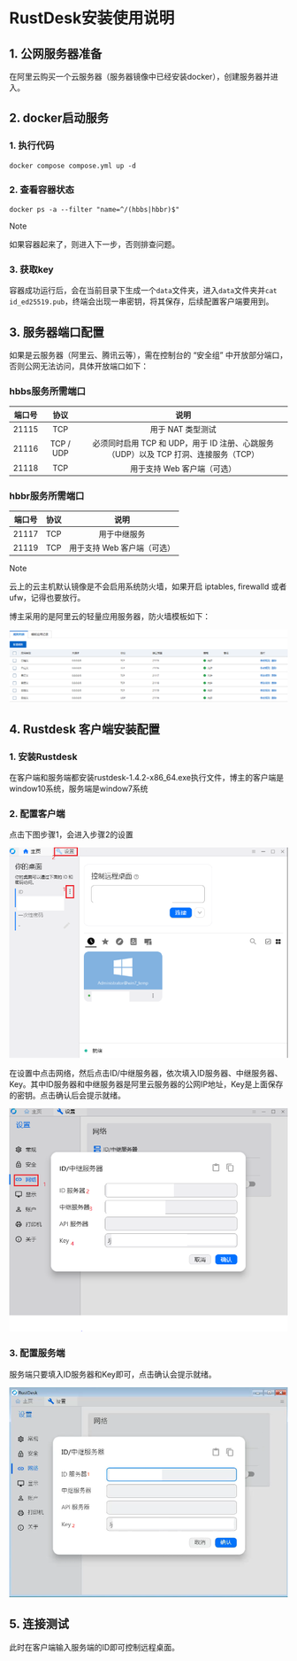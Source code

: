 # RustDesk安装使用说明

## 1. 公网服务器准备

在阿里云购买一个云服务器（服务器镜像中已经安装docker），创建服务器并进入。

## 2. docker启动服务

### 1. 执行代码

```
docker compose compose.yml up -d
```

### 2. 查看容器状态

```
docker ps -a --filter "name=^/(hbbs|hbbr)$"
```

> [!NOTE]
>
> 如果容器起来了，则进入下一步，否则排查问题。

### 3. 获取key

容器成功运行后，会在当前目录下生成一个`data`文件夹，进入`data`文件夹并`cat id_ed25519.pub`，终端会出现一串密钥，将其保存，后续配置客户端要用到。

## 3. 服务器端口配置

如果是云服务器（阿里云、腾讯云等），需在控制台的 “安全组” 中开放部分端口，否则公网无法访问，具体开放端口如下：

### hbbs服务所需端口

| 端口号 |   协议    |                             说明                             |
| :----: | :-------: | :----------------------------------------------------------: |
| 21115  |    TCP    |                      用于 NAT 类型测试                       |
| 21116  | TCP / UDP | 必须同时启用 TCP 和 UDP，用于 ID 注册、心跳服务（UDP）以及 TCP 打洞、连接服务（TCP） |
| 21118  |    TCP    |                 用于支持 Web 客户端（可选）                  |

### hbbr服务所需端口

| 端口号 | 协议 |            说明             |
| :----: | :--: | :-------------------------: |
| 21117  | TCP  |        用于中继服务         |
| 21119  | TCP  | 用于支持 Web 客户端（可选） |

> [!NOTE]
>
> 云上的云主机默认镜像是不会启用系统防火墙，如果开启 iptables, firewalld 或者 ufw，记得也要放行。

博主采用的是阿里云的轻量应用服务器，防火墙模板如下：

![防火墙模板](./src/防火墙模板.PNG)

## 4. Rustdesk 客户端安装配置

### 1. 安装Rustdesk

在客户端和服务端都安装rustdesk-1.4.2-x86_64.exe执行文件，博主的客户端是window10系统，服务端是window7系统

### 2. 配置客户端

点击下图步骤1，会进入步骤2的设置

![客户端1](./src/客户端1.PNG)

在设置中点击网络，然后点击ID/中继服务器，依次填入ID服务器、中继服务器、Key。其中ID服务器和中继服务器是阿里云服务器的公网IP地址，Key是上面保存的密钥。点击确认后会提示就绪。

![客户端2](./src/客户端2.PNG)

### 3. 配置服务端

服务端只要填入ID服务器和Key即可，点击确认会提示就绪。

![客户端3](./src/客户端3.PNG)

## 5. 连接测试

此时在客户端输入服务端的ID即可控制远程桌面。